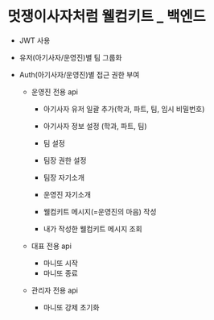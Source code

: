 # 멋쟁이사자처럼 웰컴키트 _ 백엔드

- JWT 사용
- 유저(아기사자/운영진)별 팀 그룹화
  
- Auth(아기사자/운영진)별 접근 권한 부여
  - 운영진 전용 api
    - 아기사자 유저 일괄 추가(학과, 파트, 팀, 임시 비밀번호)
    - 아기사자 정보 설정 (학과, 파트, 팀)
   
    - 팀 설정
    - 팀장 권한 설정
    - 팀장 자기소개
    - 운영진 자기소개
   
    - 웰컴키트 메시지(=운영진의 마음) 작성
    - 내가 작성한 웰컴키트 메시지 조회
   
  - 대표 전용 api
    - 마니또 시작
    - 마니또 종료
   
  - 관리자 전용 api
    - 마니또 강제 초기화
